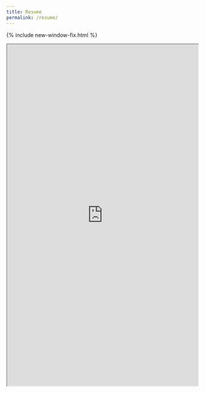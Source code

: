 ```yaml
---
title: Resume
permalink: /resume/
---
```


{% include new-window-fix.html %}

<iframe src="https://drive.google.com/file/d/1nVwHf6WttftjvvLmuvFBR6wOOf6Ua3uv/preview" width="100%" height="900vh" allow="autoplay"></iframe>

